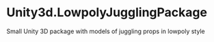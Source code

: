 # Unity3d.LowpolyJugglingPackage
Small Unity 3D package with models of juggling props in lowpoly style
